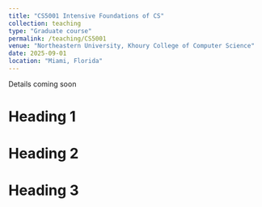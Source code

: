 ```yaml
---
title: "CS5001 Intensive Foundations of CS"
collection: teaching
type: "Graduate course"
permalink: /teaching/CS5001
venue: "Northeastern University, Khoury College of Computer Science"
date: 2025-09-01
location: "Miami, Florida"
---
```


Details coming soon

Heading 1
======

Heading 2
======

Heading 3
======
